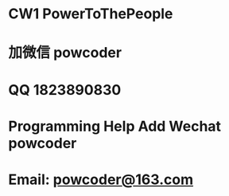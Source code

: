 # CW1 PowerToThePeople
# 加微信 powcoder

# QQ 1823890830

# Programming Help Add Wechat powcoder

# Email: powcoder@163.com

